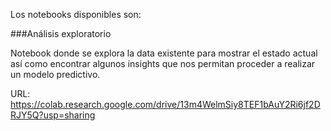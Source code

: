 Los notebooks disponibles son:

###Análisis exploratorio

Notebook donde se explora la data existente para mostrar el estado actual así como 
encontrar algunos insights que nos permitan proceder a realizar un modelo predictivo.  

URL: 
https://colab.research.google.com/drive/13m4WelmSiy8TEF1bAuY2Ri6jf2DRJY5Q?usp=sharing